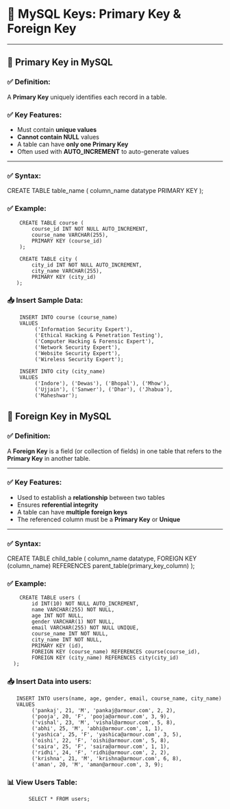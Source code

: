 # 🔐 MySQL Keys: Primary Key & Foreign Key

---

## 🔑 Primary Key in MySQL

### ✅ Definition:
A **Primary Key** uniquely identifies each record in a table.

### ✅ Key Features:
- Must contain **unique values**
- **Cannot contain NULL** values
- A table can have **only one Primary Key**
- Often used with **AUTO_INCREMENT** to auto-generate values

---

### ✅ Syntax:

CREATE TABLE table_name (
    column_name datatype PRIMARY KEY
);

### ✅ Example:

        CREATE TABLE course (
            course_id INT NOT NULL AUTO_INCREMENT,
            course_name VARCHAR(255),
            PRIMARY KEY (course_id)
        );
  
        CREATE TABLE city (
            city_id INT NOT NULL AUTO_INCREMENT,
            city_name VARCHAR(255),
            PRIMARY KEY (city_id)
       );

### 📥 Insert Sample Data:

        INSERT INTO course (course_name)
        VALUES
             ('Information Security Expert'),
             ('Ethical Hacking & Penetration Testing'),
             ('Computer Hacking & Forensic Expert'),
             ('Network Security Expert'),
             ('Website Security Expert'),
             ('Wireless Security Expert');

        INSERT INTO city (city_name)
        VALUES
             ('Indore'), ('Dewas'), ('Bhopal'), ('Mhow'),
             ('Ujjain'), ('Sanwer'), ('Dhar'), ('Jhabua'),
             ('Maheshwar');

  ## 🔗 Foreign Key in MySQL

### ✅ Definition:
A **Foreign Key** is a field (or collection of fields) in one table that refers to the **Primary Key** in another table.

---

### ✅ Key Features:
- Used to establish a **relationship** between two tables  
- Ensures **referential integrity**  
- A table can have **multiple foreign keys**  
- The referenced column must be a **Primary Key** or **Unique**  

---

### ✅ Syntax:

CREATE TABLE child_table (
    column_name datatype,
    FOREIGN KEY (column_name) REFERENCES parent_table(primary_key_column)
);

### ✅ Example:

        CREATE TABLE users (
            id INT(10) NOT NULL AUTO_INCREMENT,
            name VARCHAR(255) NOT NULL,
            age INT NOT NULL,
            gender VARCHAR(1) NOT NULL,
            email VARCHAR(255) NOT NULL UNIQUE,
            course_name INT NOT NULL,
            city_name INT NOT NULL,
            PRIMARY KEY (id),
            FOREIGN KEY (course_name) REFERENCES course(course_id),
            FOREIGN KEY (city_name) REFERENCES city(city_id)
      );

### 📥 Insert Data into users:

       INSERT INTO users(name, age, gender, email, course_name, city_name)
       VALUES
            ('pankaj', 21, 'M', 'pankaj@armour.com', 2, 2),
            ('pooja', 20, 'F', 'pooja@armour.com', 3, 9),
            ('vishal', 23, 'M', 'vishal@armour.com', 5, 8),
            ('abhi', 25, 'M', 'abhi@armour.com', 1, 1),
            ('yashica', 25, 'F', 'yashica@armour.com', 3, 5),
            ('oishi', 22, 'F', 'oishi@armour.com', 5, 8),
            ('saira', 25, 'F', 'saira@armour.com', 1, 1),
            ('ridhi', 24, 'F', 'ridhi@armour.com', 2, 2),
            ('krishna', 21, 'M', 'krishna@armour.com', 6, 8),
            ('aman', 20, 'M', 'aman@armour.com', 3, 9);

### 📊 View Users Table:

           SELECT * FROM users;
    
